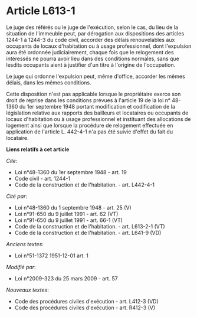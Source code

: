 # Article L613-1

Le juge des référés ou le juge de l'exécution, selon le cas, du lieu de la situation de l'immeuble peut, par dérogation aux
dispositions des articles 1244-1 à 1244-3 du code civil, accorder des délais renouvelables aux occupants de locaux
d'habitation ou à usage professionnel, dont l'expulsion aura été ordonnée judiciairement, chaque fois que le relogement des
intéressés ne pourra avoir lieu dans des conditions normales, sans que lesdits occupants aient à justifier d'un titre à
l'origine de l'occupation. 

Le juge qui ordonne l'expulsion peut, même d'office, accorder les mêmes délais, dans les mêmes conditions. 

Cette disposition n'est pas applicable lorsque le propriétaire exerce son droit de reprise dans les conditions prévues à
l'article 19 de la loi n° 48-1360 du 1er septembre 1948 portant modification et codification de la législation relative aux
rapports des bailleurs et locataires ou occupants de locaux d'habitation ou à usage professionnel et instituant des
allocations de logement ainsi que lorsque la procédure de relogement effectuée en application de l'article L. 442-4-1 n'a pas
été suivie d'effet du fait du locataire.

**Liens relatifs à cet article**

_Cite_:

  - Loi n°48-1360 du 1er septembre 1948 - art. 19
  - Code civil - art. 1244-1
  - Code de la construction et de l'habitation. - art. L442-4-1

_Cité par_:

  - Loi n°48-1360 du 1 septembre 1948 - art. 25 (V)
  - Loi n°91-650 du 9 juillet 1991 - art. 62 (VT)
  - Loi n°91-650 du 9 juillet 1991 - art. 66-1 (VT)
  - Code de la construction et de l'habitation. - art. L613-2-1 (VT)
  - Code de la construction et de l'habitation. - art. L641-9 (VD)

_Anciens textes_:

  - Loi n°51-1372 1951-12-01 art. 1

_Modifié par_:

  - Loi n°2009-323 du 25 mars 2009 - art. 57

_Nouveaux textes_:

  - Code des procédures civiles d'exécution - art. L412-3 (VD)
  - Code des procédures civiles d'exécution - art. R412-3 (V)
